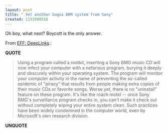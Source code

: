 ```yaml
---
layout: post
title: " Yet another bogus DRM system from Sony"
created: 1131098518
---
```

<p>Oh boy, what next? Boycott is the only answer. 
</p>
<p>From <a href="http://www.eff.org/deeplinks/">EFF: DeepLinks</a>.:</p>
<p><b>QUOTE</b></p><blockquote>Using a program called a rootkit, inserting a Sony BMG music CD will now infect your computer with a nefarious program, burying it deeply and obscurely within your operating system. The program will monitor your computer activity in the name of preventing the so-called epidemic of "piracy" that results from people making extra copies of their music CDs or favorite songs. Worse yet, there is no "uninstall" feature on these program. It's like the roach motel -- once Sony BMG's surveillance program checks in, you can't make it check out without completely wiping your entire system clean. Such practices have been widely condemned in the computer world, even by Microsoft's own research division.</blockquote><p><b>UNQUOTE</b></p>



